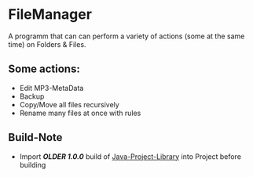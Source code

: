 # FileManager
A programm that can can perform a variety of actions (some at the same time) on Folders & Files.

## Some actions:
* Edit MP3-MetaData
* Backup
* Copy/Move all files recursively
* Rename many files at once with rules


## Build-Note
* Import ***OLDER 1.0.0*** build of [Java-Project-Library](https://github.com/realPaulsen/Java-Project-Library) into Project before building

